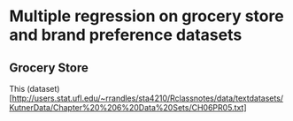 # Multiple regression on grocery store and brand preference datasets

## Grocery Store
This (dataset)[http://users.stat.ufl.edu/~rrandles/sta4210/Rclassnotes/data/textdatasets/KutnerData/Chapter%20%206%20Data%20Sets/CH06PR05.txt]
